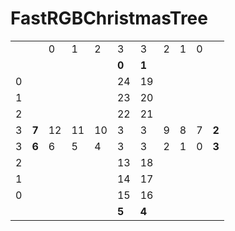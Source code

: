 # FastRGBChristmasTree

|   |       |    |    |    |        |        |   |   |   |       |
|---|-------|----|----|----|--------|--------|---|---|---|-------|
|   |       | 0  | 1  | 2  | 3      | 3      | 2 | 1 | 0 |       |
|   |       |    |    |    | **0**  | **1**  |   |   |   |       |
| 0 |       |    |    |    | 24     | 19     |   |   |   |       |
| 1 |       |    |    |    | 23     | 20     |   |   |   |       |
| 2 |       |    |    |    | 22     | 21     |   |   |   |       |
| 3 | **7** | 12 | 11 | 10 | 3      | 3      | 9 | 8 | 7 | **2** |
| 3 | **6** | 6  | 5  | 4  | 3      | 3      | 2 | 1 | 0 | **3** |
| 2 |       |    |    |    | 13     | 18     |   |   |   |       |
| 1 |       |    |    |    | 14     | 17     |   |   |   |       |
| 0 |       |    |    |    | 15     | 16     |   |   |   |       |
|   |       |    |    |    | **5**  | **4**  |   |   |   |       |
